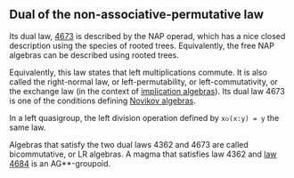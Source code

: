 ## Dual of the non-associative-permutative law

Its dual law, [4673](https://teorth.github.io/equational_theories/implications/?4673) is described by the NAP operad, which has a nice closed description using the species of rooted trees. Equivalently, the free NAP algebras can be described using rooted trees.

Equivalently, this law states that left multiplications commute.  It is also called the right-normal law, or left-permutability, or left-commutativity, or the exchange law (in the context of [implication algebras](https://www.jstor.org/stable/43679502)).  Its dual law 4673 is one of the conditions defining [Novikov algebras](https://arxiv.org/pdf/1903.02238).

In a left quasigroup, the left division operation defined by `x◇(x:y) = y`  the same law.

Algebras that satisfy the two dual laws 4362 and 4673 are called bicommutative, or LR algebras.  A magma that satisfies law 4362 and [law 4684](https://teorth.github.io/equational_theories/implications/?4684) is an AG**-groupoid.

